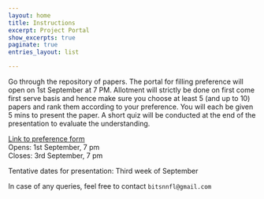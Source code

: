 ```yaml
---
layout: home
title: Instructions
excerpt: Project Portal
show_excerpts: true
paginate: true
entries_layout: list

---
```

Go through the repository of papers. The portal for filling preference will open on 1st  September at 7 PM.  Allotment will strictly be done on first come first serve basis and hence make sure you choose at least 5 (and up to 10) papers and rank them according to your preference. You will each be given 5 mins to present the paper. A short quiz will be conducted at the end of the presentation to evaluate the understanding.

[Link to preference form](https://goo.gl/forms/jvbeCNB2UhY6iz9x2)  
Opens: 1st September, 7 pm  
Closes: 3rd September, 7 pm

Tentative dates for presentation: Third week of September

In case of any queries, feel free to contact `bitsnnfl@gmail.com`
